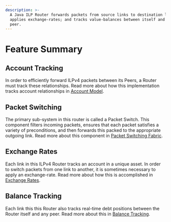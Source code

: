 ```yaml
---
description: >-
  A Java ILP Router forwards packets from source links to destination links;
  applies exchange-rates; and tracks value-balances between itself and each
  peer.
---
```


# Feature Summary

## Account Tracking

In order to efficiently forward ILPv4 packets between its Peers, a Router must track these relationships. Read more about how this implementation tracks account relationships in [Account Model](peering-account-model.md).

## Packet Switching

The primary sub-system in this router is called a Packet Switch. This component filters incoming packets, ensures that each packet satisfies a variety of preconditions, and then forwards this packed to the appropriate outgoing link. Read more about this component in [Packet Switching Fabric](packet-switching-fabric.md).

## Exchange Rates

Each link in this ILPv4 Router tracks an account in a unique asset. In order to switch packets from one link to another, it is sometimes necessary to apply an exchange-rate. Read more about how this is accomplished in [Exchange Rates](exchange-rates.md).

## Balance Tracking

Each link this this Router also tracks real-time debt positions between the Router itself and any peer. Read more about this in [Balance Tracking](balance-tracking.md).


